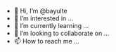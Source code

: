 - 👋 Hi, I’m @bayulte
- 👀 I’m interested in ...
- 🌱 I’m currently learning ...
- 💞️ I’m looking to collaborate on ...
- 📫 How to reach me ...

<!---
bayulte/bayulte is a ✨ special ✨ repository because its `README.md` (this file) appears on your GitHub profile.
You can click the Preview link to take a look at your changes.
--->

